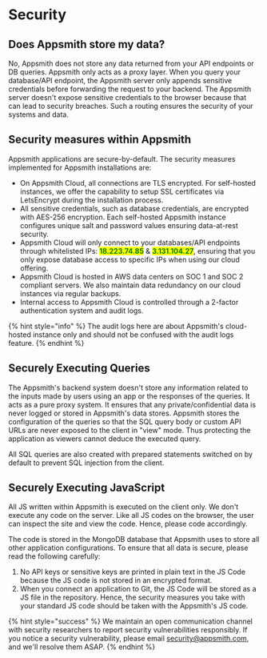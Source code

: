 # Security

## Does Appsmith store my data?

No, Appsmith does not store any data returned from your API endpoints or DB queries. Appsmith only acts as a proxy layer. When you query your database/API endpoint, the Appsmith server only appends sensitive credentials before forwarding the request to your backend. The Appsmith server doesn't expose sensitive credentials to the browser because that can lead to security breaches. Such a routing ensures the security of your systems and data.

## Security measures within Appsmith

Appsmith applications are secure-by-default. The security measures implemented for Appsmith installations are:

* On Appsmith Cloud, all connections are TLS encrypted. For self-hosted instances, we offer the capability to setup SSL certificates via LetsEncrypt during the installation process.
* All sensitive credentials, such as database credentials, are encrypted with AES-256 encryption. Each self-hosted Appsmith instance configures unique salt and password values ensuring data-at-rest security.
* Appsmith Cloud will only connect to your databases/API endpoints through whitelisted IPs: <mark style="color:green;">**18.223.74.85**</mark> & <mark style="color:green;">**3.131.104.27**</mark>, ensuring that you only expose database access to specific IPs when using our cloud offering.
* Appsmith Cloud is hosted in AWS data centers on SOC 1 and SOC 2 compliant servers. We also maintain data redundancy on our cloud instances via regular backups.
* Internal access to Appsmith Cloud is controlled through a 2-factor authentication system and audit logs.

{% hint style="info" %}
The audit logs here are about Appsmith's cloud-hosted instance only and should not be confused with the audit logs feature.
{% endhint %}

## **Securely Executing Queries**

The Appsmith's backend system doesn't store any information related to the inputs made by users using an app or the responses of the queries. It acts as a pure proxy system. It ensures that any private/confidential data is never logged or stored in Appsmith's data stores. Appsmith stores the configuration of the queries so that the SQL query body or custom API URLs are never exposed to the client in "view" mode. Thus protecting the application as viewers cannot deduce the executed query.

All SQL queries are also created with prepared statements switched on by default to prevent SQL injection from the client.

## Securely Executing JavaScript

All JS written within Appsmith is executed on the client only. We don't execute any code on the server. Like all JS codes on the browser, the user can inspect the site and view the code. Hence, please code accordingly.

The code is stored in the MongoDB database that Appsmith uses to store all other application configurations. To ensure that all data is secure, please read the following carefully:

1. No API keys or sensitive keys are printed in plain text in the JS Code because the JS code is not stored in an encrypted format.
2. When you connect an application to Git, the JS Code will be stored as a JS file in the repository. Hence, the security measures you take with your standard JS code should be taken with the Appsmith's JS code.

{% hint style="success" %}
We maintain an open communication channel with security researchers to report security vulnerabilities responsibly. If you notice a security vulnerability, please email [security@appsmith.com](mailto:security@appsmith.com), and we'll resolve them ASAP.
{% endhint %}

